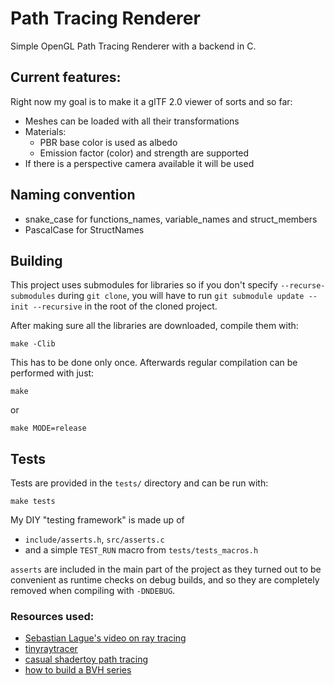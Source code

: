 # Path Tracing Renderer
Simple OpenGL Path Tracing Renderer with a backend in C.

## Current features:
Right now my goal is to make it a glTF 2.0 viewer of sorts
and so far:
- Meshes can be loaded with all their transformations
- Materials:
    - PBR base color is used as albedo
    - Emission factor (color) and strength are supported
- If there is a perspective camera available it will be used

## Naming convention
- snake_case for functions_names, variable_names and struct_members
- PascalCase for StructNames

## Building
This project uses submodules for libraries so if you don't specify `--recurse-submodules`
during `git clone`, you will have to run `git submodule update --init --recursive` in the
root of the cloned project.

After making sure all the libraries are downloaded, compile them with:

```
make -Clib
```

This has to be done only once. Afterwards regular compilation can be performed with just:

```
make
```

or 

```
make MODE=release
```

## Tests
Tests are provided in the `tests/` directory and can be run with:

```
make tests
```

My DIY "testing framework" is made up of 
- `include/asserts.h`, `src/asserts.c`
- and a simple `TEST_RUN` macro from `tests/tests_macros.h` 

`asserts` are included in the main part of the project as they turned out
to be convenient as runtime checks on debug builds, and so they are completely 
removed when compiling with `-DNDEBUG`.

### Resources used:
- [Sebastian Lague's video on ray tracing](https://www.youtube.com/watch?v=Qz0KTGYJtUk)
- [tinyraytracer](https://github.com/ssloy/tinyraytracer/wiki/Part-1:-understandable-raytracing)
- [casual shadertoy path tracing](https://blog.demofox.org/2020/05/25/casual-shadertoy-path-tracing-1-basic-camera-diffuse-emissive/)
- [how to build a BVH series](https://jacco.ompf2.com/2022/04/13/how-to-build-a-bvh-part-1-basics/)
